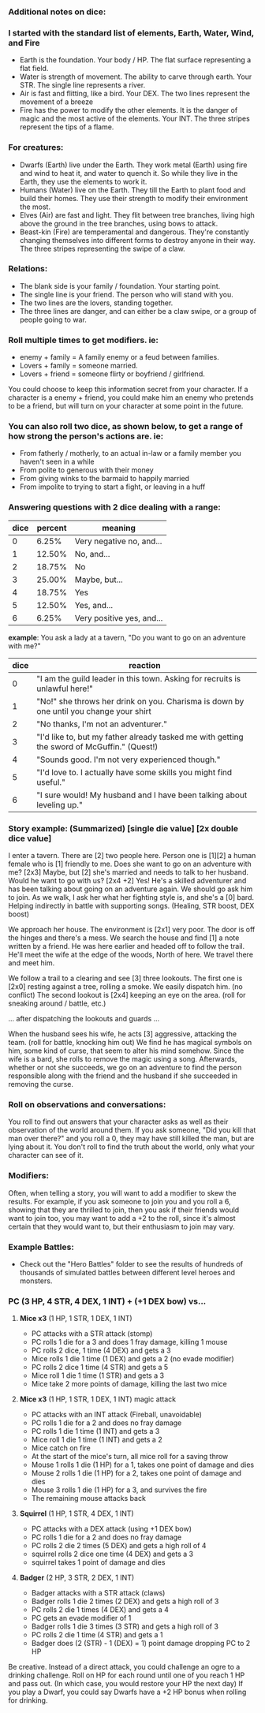 ### Additional notes on dice:

### I started with the standard list of elements, Earth, Water, Wind, and Fire

* Earth is the foundation. Your body / HP. The flat surface representing a flat field.
* Water is strength of movement. The ability to carve through earth. Your STR. The single line represents a river.
* Air is fast and flitting, like a bird. Your DEX. The two lines represent the movement of a breeze
* Fire has the power to modify the other elements. It is the danger of magic and the most active of the elements. Your INT. The three stripes represent the tips of a flame.

### For creatures:

* Dwarfs (Earth) live under the Earth. They work metal (Earth) using fire and wind to heat it, and water to quench it. So while they live in the Earth, they use the elements to work it.
* Humans (Water) live on the Earth. They till the Earth to plant food and build their homes. They use their strength to modify their environment the most.
* Elves (Air) are fast and light. They flit between tree branches, living high above the ground in the tree branches, using bows to attack.
* Beast-kin (Fire) are temperamental and dangerous. They're constantly changing themselves into different forms to destroy anyone in their way. The three stripes representing the swipe of a claw.

### Relations:

* The blank side is your family / foundation. Your starting point.
* The single line is your friend. The person who will stand with you.
* The two lines are the lovers, standing together.
* The three lines are danger, and can either be a claw swipe, or a group of people going to war.

### Roll multiple times to get modifiers. ie:

* enemy + family = A family enemy or a feud between families.
* Lovers + family = someone married.
* Lovers + friend = someone flirty or boyfriend / girlfriend.

You could choose to keep this information secret from your character. If a character is a enemy + friend, you could make him an enemy who pretends to be a friend, but will turn on your character at some point in the future.

### You can also roll two dice, as shown below, to get a range of how strong the person's actions are. ie:

* From fatherly / motherly, to an actual in-law or a family member you haven't seen in a while
* From polite to generous with their money
* From giving winks to the barmaid to happily married
* From impolite to trying to start a fight, or leaving in a huff

### Answering questions with 2 dice dealing with a range:

| dice| percent | meaning                   |
|-----|---------|---------------------------|
| 0   | 6.25%   | Very negative no, and...  |
| 1   | 12.50%  | No, and...                |
| 2   | 18.75%  | No                        |
| 3   | 25.00%  | Maybe, but...             |
| 4   | 18.75%  | Yes                       |
| 5   | 12.50%  | Yes, and...               |
| 6   | 6.25%   | Very positive yes, and... |

**example**: You ask a lady at a tavern, "Do you want to go on an adventure with me?"

| dice | reaction                                                                                   |
|------|--------------------------------------------------------------------------------------------|
| 0    | "I am the guild leader in this town. Asking for recruits is unlawful here!"                |
| 1    | "No!" she throws her drink on you. Charisma is down by one until you change your shirt     |
| 2    | "No thanks, I'm not an adventurer."                                                        |
| 3    | "I'd like to, but my father already tasked me with getting the sword of McGuffin." (Quest!)|
| 4    | "Sounds good. I'm not very experienced though."                                            |
| 5    | "I'd love to. I actually have some skills you might find useful."                          |
| 6    | "I sure would! My husband and I have been talking about leveling up."                      |

### Story example: (Summarized) [single die value] [2x double dice value]

I enter a tavern. There are [2] two people here. Person one is [1][2] a human female who is [1] friendly to me. Does she want to go on an adventure with me? [2x3] Maybe, but [2] she's married and needs to talk to her husband. Would he want to go with us? [2x4 +2] Yes! He's a skilled adventurer and has been talking about going on an adventure again. We should go ask him to join. As we walk, I ask her what her fighting style is, and she's a [0] bard. Helping indirectly in battle with supporting songs. (Healing, STR boost, DEX boost)

We approach her house. The environment is [2x1] very poor. The door is off the hinges and there's a mess. We search the house and find [1] a note written by a friend. He was here earlier and headed off to follow the trail. He'll meet the wife at the edge of the woods, North of here. We travel there and meet him.

We follow a trail to a clearing and see [3] three lookouts. The first one is [2x0] resting against a tree, rolling a smoke.  We easily dispatch him. (no conflict) The second lookout is [2x4] keeping an eye on the area. (roll for sneaking around / battle, etc.)

... after dispatching the lookouts and guards ...

When the husband sees his wife, he acts [3] aggressive, attacking the team. (roll for battle, knocking him out) We find he has magical symbols on him, some kind of curse, that seem to alter his mind somehow. Since the wife is a bard, she rolls to remove the magic using a song. Afterwards, whether or not she succeeds, we go on an adventure to find the person responsible along with the friend and the husband if she succeeded in removing the curse.

### Roll on observations and conversations:

You roll to find out answers that your character asks as well as their observation of the world around them. If you ask someone, "Did you kill that man over there?" and you roll a 0, they may have still killed the man, but are lying about it. You don't roll to find the truth about the world, only what your character can see of it.

### Modifiers:

Often, when telling a story, you will want to add a modifier to skew the results. For example, if you ask someone to join you and you roll a 6, showing that they are thrilled to join, then you ask if their friends would want to join too, you may want to add a +2 to the roll, since it's almost certain that they would want to, but their enthusiasm to join may vary.

### Example Battles:

* Check out the "Hero Battles" folder to see the results of hundreds of thousands of simulated battles between different level heroes and monsters.

### PC (3 HP, 4 STR, 4 DEX, 1 INT) + (+1 DEX bow) vs...

1. **Mice x3** (1 HP, 1 STR, 1 DEX, 1 INT)

    * PC attacks with a STR attack (stomp)
    * PC rolls 1 die for a 3 and does 1 fray damage, killing 1 mouse
    * PC rolls 2 dice, 1 time (4 DEX) and gets a 3
    * Mice rolls 1 die 1 time (1 DEX) and gets a 2 (no evade modifier)
    * PC rolls 2 dice 1 time (4 STR) and gets a 5
    * Mice roll 1 die 1 time (1 STR) and gets a 3
    * Mice take 2 more points of damage, killing the last two mice

2. **Mice x3** (1 HP, 1 STR, 1 DEX, 1 INT) magic attack

    * PC attacks with an INT attack (Fireball, unavoidable)
    * PC rolls 1 die for a 2 and does no fray damage
    * PC rolls 1 die 1 time (1 INT) and gets a 3
    * Mice roll 1 die 1 time (1 INT) and gets a 2
    * Mice catch on fire
    * At the start of the mice's turn, all mice roll for a saving throw
    * Mouse 1 rolls 1 die (1 HP) for a 1, takes one point of damage and dies
    * Mouse 2 rolls 1 die (1 HP) for a 2, takes one point of damage and dies
    * Mouse 3 rolls 1 die (1 HP) for a 3, and survives the fire
    * The remaining mouse attacks back

3. **Squirrel** (1 HP, 1 STR, 4 DEX, 1 INT)

    * PC attacks with a DEX attack (using +1 DEX bow)
    * PC rolls 1 die for a 2 and does no fray damage
    * PC rolls 2 die 2 times (5 DEX) and gets a high roll of 4
    * squirrel rolls 2 dice one time (4 DEX) and gets a 3
    * squirrel takes 1 point of damage and dies

4. **Badger** (2 HP, 3 STR, 2 DEX, 1 INT)

    * Badger attacks with a STR attack (claws)
    * Badger rolls 1 die 2 times (2 DEX) and gets a high roll of 3
    * PC rolls 2 die 1 times (4 DEX) and gets a 4
    * PC gets an evade modifier of 1
    * Badger rolls 1 die 3 times (3 STR) and gets a high roll of 3
    * PC rolls 2 die 1 time (4 STR) and gets a 1
    * Badger does (2 (STR) - 1 (DEX) = 1) point damage dropping PC to 2 HP

Be creative. Instead of a direct attack, you could challenge an ogre to a drinking challenge. Roll on HP for each round until one of you reach 1 HP and pass out. (In which case, you would restore your HP the next day) If you play a Dwarf, you could say Dwarfs have a +2 HP bonus when rolling for drinking.
